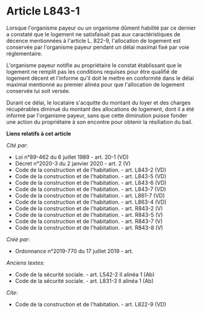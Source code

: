 # Article L843-1

Lorsque l'organisme payeur ou un organisme dûment habilité par ce dernier a constaté que le logement ne satisfaisait pas aux
caractéristiques de décence mentionnées à l'article L. 822-9, l'allocation de logement est conservée par l'organisme payeur
pendant un délai maximal fixé par voie réglementaire. 

L'organisme payeur notifie au propriétaire le constat établissant que le logement ne remplit pas les conditions requises pour
être qualifié de logement décent et l'informe qu'il doit le mettre en conformité dans le délai maximal mentionné au premier
alinéa pour que l'allocation de logement conservée lui soit versée. 

Durant ce délai, le locataire s'acquitte du montant du loyer et des charges récupérables diminué du montant des allocations
de logement, dont il a été informé par l'organisme payeur, sans que cette diminution puisse fonder une action du propriétaire
à son encontre pour obtenir la résiliation du bail.

**Liens relatifs à cet article**

_Cité par_:

  - Loi n°89-462 du 6 juillet 1989 - art. 20-1 (VD)
  - Décret n°2020-3 du 2 janvier 2020 - art. 2 (V)
  - Code de la construction et de l'habitation. - art. L843-2 (VD)
  - Code de la construction et de l'habitation. - art. L843-5 (VD)
  - Code de la construction et de l'habitation. - art. L843-6 (VD)
  - Code de la construction et de l'habitation. - art. L843-7 (VD)
  - Code de la construction et de l'habitation. - art. L861-7 (VD)
  - Code de la construction et de l'habitation. - art. L863-4 (VD)
  - Code de la construction et de l'habitation. - art. R843-2 (V)
  - Code de la construction et de l'habitation. - art. R843-5 (V)
  - Code de la construction et de l'habitation. - art. R843-7 (V)
  - Code de la construction et de l'habitation. - art. R843-8 (V)

_Créé par_:

  - Ordonnance n°2019-770 du 17 juillet 2019 - art.

_Anciens textes_:

  - Code de la sécurité sociale. - art. L542-2 II alinéa 1 (Ab)
  - Code de la sécurité sociale. - art. L831-3 II alinéa 1 (Ab)

_Cite_:

  - Code de la construction et de l'habitation. - art. L822-9 (VD)
